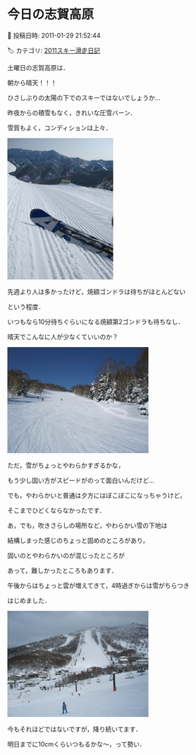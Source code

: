 # 今日の志賀高原

📅 投稿日時: 2011-01-29 21:52:44

🏷️ カテゴリ: [2011スキー滑走日記](ca488c98cfb9169941c3e73770dcefb56.md)

土曜日の志賀高原は．





朝から晴天！！！


ひさしぶりの太陽の下でのスキーではないでしょうか…


昨夜からの積雪もなく，きれいな圧雪バーン．


雪質もよく，コンディションは上々．




![b6880e1ddd85e4dfa1366cd6eff84d35.jpg](images/b6880e1ddd85e4dfa1366cd6eff84d35.jpg)







先週より人は多かったけど，焼額ゴンドラは待ちがほとんどない


という程度．


いつもなら10分待ちぐらいになる焼額第2ゴンドラも待ちなし．


晴天でこんなに人が少なくていいのか？




![a59cc0bd49bde1d6c899c8d4d37a18db.jpg](images/a59cc0bd49bde1d6c899c8d4d37a18db.jpg)







ただ，雪がちょっとやわらかすぎるかな，


もう少し固い方がスピードがのって面白いんだけど…


でも，やわらかいと普通は夕方にはぼこぼこになっちゃうけど，


そこまでひどくならなかったです．





あ，でも，吹きさらしの場所など，やわらかい雪の下地は


結構しまった感じのちょっと固めのところがあり，


固いのとやわらかいのが混じったところが


あって，難しかったところもあります．





午後からはちょっと雲が増えてきて，4時過ぎからは雪がちらつき


はじめました．




![361d9adc46459250044bea78b4c376df.jpg](images/361d9adc46459250044bea78b4c376df.jpg)







今もそれほどではないですが，降り続いてます．


明日までに10cmくらいつもるかな～，って勢い．
